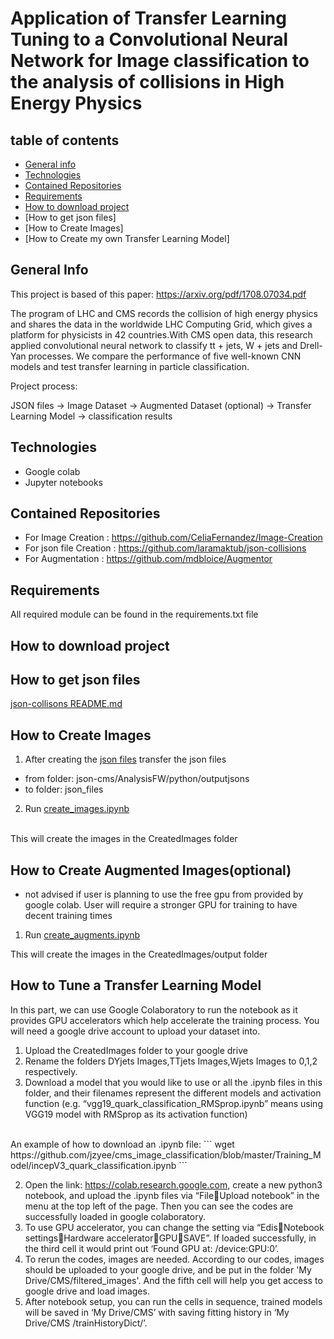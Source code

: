 # Application of Transfer Learning Tuning to a Convolutional Neural Network for Image classification to the analysis of collisions in High Energy Physics



## table of contents
* [General info](#general-info)
* [Technologies](#technologies)
* [Contained Repositories](#contained-repositories)
* [Requirements](#requirements)
* [How to download project](#how-to-download-project)
* [How to get json files]
* [How to Create Images]
* [How to Create my own Transfer Learning Model]

## General Info
This project is based of this paper: https://arxiv.org/pdf/1708.07034.pdf

The program of LHC and CMS records the collision of high energy physics and shares the data in the worldwide LHC Computing Grid, which gives a platform for physicists in 42 countries.With CMS open data, this research applied convolutional neural network to classify tt + jets, W + jets and Drell-Yan processes. We compare the performance of five well-known CNN models and test transfer learning in particle classification.

Project process:

JSON files -> Image Dataset -> Augmented Dataset (optional) -> Transfer Learning Model -> classification results

## Technologies

* Google colab
* Jupyter notebooks 

## Contained Repositories

* For Image Creation : https://github.com/CeliaFernandez/Image-Creation
* For json file Creation : https://github.com/laramaktub/json-collisions
* For Augmentation : https://github.com/mdbloice/Augmentor

## Requirements

All required module can be found in the requirements.txt file

## How to download project

## How to get json files
[json-collisons README.md](https://github.com/jzyee/cms_image_classification/blob/master/json-cms-master/README.md)

## How to Create Images

1. After creating the [json files](https://github.com/jzyee/cms_image_classification/blob/master/json-cms-master/README.md)
transfer the json files 
- from folder: json-cms/AnalysisFW/python/outputjsons 
- to folder: json_files
2. Run [create_images.ipynb](https://github.com/jzyee/cms_image_classification/blob/master/create_images.ipynb) 
</br>
This will create the images in the CreatedImages folder

## How to Create Augmented Images(optional)

- not advised if user is planning to use the free gpu from provided by google colab. User will require a stronger GPU for training to have decent training times

1. Run [create_augments.ipynb](https://github.com/jzyee/cms_image_classification/blob/master/create_augments.ipynb)

This will create the images in the CreatedImages/output folder



## How to Tune a Transfer Learning Model

In this part, we can use Google Colaboratory to run the notebook as it provides GPU accelerators which help accelerate the training process. You will need a google drive account to upload your dataset into.
</br>
1. Upload the CreatedImages folder to your google drive
2. Rename the folders DYjets Images,TTjets Images,Wjets Images to 0,1,2 respectively.
2.	Download a model that you would like to use or all the .ipynb files  in this folder, and their filenames represent the different models and activation function (e.g. “vgg19_quark_classification_RMSprop.ipynb” means using VGG19 model with RMSprop as its activation function)
</br>
An example of how to download an .ipynb file:
```
    wget https://github.com/jzyee/cms_image_classification/blob/master/Training_Model/incepV3_quark_classification.ipynb
```

2.	Open the link: https://colab.research.google.com, create a new python3 notebook, and upload the .ipynb files via “FileUpload notebook” in the menu at the top left of the page. Then you can see the codes are successfully loaded in google colaboratory.
3.	To use GPU accelerator, you can change the setting via “EdisNotebook settingsHardware acceleratorGPUSAVE”. If loaded successfully, in the third cell it would print out ‘Found GPU at: /device:GPU:0’.
4.	To rerun the codes, images are needed. According to our codes, images should be uploaded to your google drive, and be put in the folder 'My Drive/CMS/filtered_images'. And the fifth cell will help you get access to google drive and load images.
5.	After notebook setup, you can run the cells in sequence, trained models will be saved in ‘My Drive/CMS’ with saving fitting history in ‘My Drive/CMS /trainHistoryDict/’.

